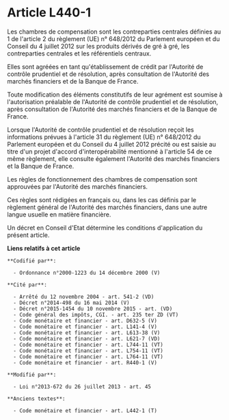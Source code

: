 # Article L440-1

Les chambres de compensation sont les contreparties centrales définies au 1 de l'article 2 du règlement (UE) n° 648/2012 du
Parlement européen et du Conseil du 4 juillet 2012 sur les produits dérivés de gré à gré, les contreparties centrales et les
référentiels centraux.

Elles sont agréées en tant qu'établissement de crédit par l'Autorité de contrôle prudentiel et de résolution, après
consultation de l'Autorité des marchés financiers et de la Banque de France.

Toute modification des éléments constitutifs de leur agrément est soumise à l'autorisation préalable de l'Autorité de
contrôle prudentiel et de résolution, après consultation de l'Autorité des marchés financiers et de la Banque de France.

Lorsque l'Autorité de contrôle prudentiel et de résolution reçoit les informations prévues à l'article 31 du règlement (UE)
n° 648/2012 du Parlement européen et du Conseil du 4 juillet 2012 précité ou est saisie au titre d'un projet d'accord
d'interopérabilité mentionné à l'article 54 de ce même règlement, elle consulte également l'Autorité des marchés financiers
et la Banque de France.

Les règles de fonctionnement des chambres de compensation sont approuvées par l'Autorité des marchés financiers.

Ces règles sont rédigées en français ou, dans les cas définis par le règlement général de l'Autorité des marchés financiers,
dans une autre langue usuelle en matière financière.

Un décret en Conseil d'Etat détermine les conditions d'application du présent article.

**Liens relatifs à cet article**

	**Codifié par**:

	  - Ordonnance n°2000-1223 du 14 décembre 2000 (V)

	**Cité par**:

	  - Arrêté du 12 novembre 2004 - art. 541-2 (VD)
	  - Décret n°2014-498 du 16 mai 2014 (V)
	  - Décret n°2015-1454 du 10 novembre 2015 - art. (VD)
	  - Code général des impôts, CGI. - art. 235 ter ZD (VT)
	  - Code monétaire et financier - art. D632-5 (V)
	  - Code monétaire et financier - art. L141-4 (V)
	  - Code monétaire et financier - art. L613-38 (V)
	  - Code monétaire et financier - art. L621-7 (VD)
	  - Code monétaire et financier - art. L744-11 (VT)
	  - Code monétaire et financier - art. L754-11 (VT)
	  - Code monétaire et financier - art. L764-11 (VT)
	  - Code monétaire et financier - art. R440-1 (V)

	**Modifié par**:

	  - Loi n°2013-672 du 26 juillet 2013 - art. 45

	**Anciens textes**:

	  - Code monétaire et financier - art. L442-1 (T)

